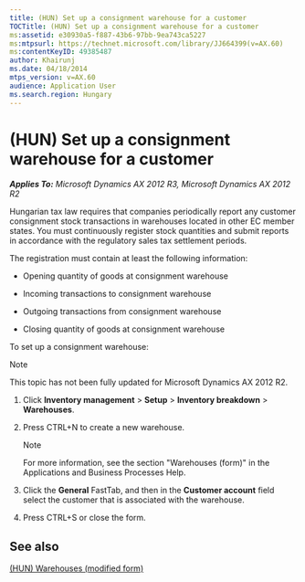 ```yaml
---
title: (HUN) Set up a consignment warehouse for a customer
TOCTitle: (HUN) Set up a consignment warehouse for a customer
ms:assetid: e30930a5-f887-43b6-97bb-9ea743ca5227
ms:mtpsurl: https://technet.microsoft.com/library/JJ664399(v=AX.60)
ms:contentKeyID: 49385487
author: Khairunj
ms.date: 04/18/2014
mtps_version: v=AX.60
audience: Application User
ms.search.region: Hungary
---
```


# (HUN) Set up a consignment warehouse for a customer 


_**Applies To:** Microsoft Dynamics AX 2012 R3, Microsoft Dynamics AX 2012 R2_

Hungarian tax law requires that companies periodically report any customer consignment stock transactions in warehouses located in other EC member states. You must continuously register stock quantities and submit reports in accordance with the regulatory sales tax settlement periods.

The registration must contain at least the following information:

  - Opening quantity of goods at consignment warehouse

  - Incoming transactions to consignment warehouse

  - Outgoing transactions from consignment warehouse

  - Closing quantity of goods at consignment warehouse

To set up a consignment warehouse:


> [!NOTE]
> <P>This topic has not been fully updated for Microsoft Dynamics AX 2012 R2.</P>



1.  Click **Inventory management** \> **Setup** \> **Inventory breakdown** \> **Warehouses**.

2.  Press CTRL+N to create a new warehouse.
    

    > [!NOTE]
    > <P>For more information, see the section "Warehouses (form)" in the Applications and Business Processes Help.</P>



3.  Click the **General** FastTab, and then in the **Customer account** field select the customer that is associated with the warehouse.

4.  Press CTRL+S or close the form.

## See also

[(HUN) Warehouses (modified form)](https://technet.microsoft.com/library/jj664329\(v=ax.60\))

  


